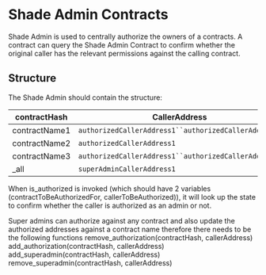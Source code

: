 # Shade Admin Contracts

Shade Admin is used to centrally authorize the owners of a contracts. A contract can query the Shade Admin Contract to confirm whether the original caller has the relevant permissions against the calling contract.

## Structure

The Shade Admin should contain the structure:

|contractHash|CallerAddress|
|-|-|
|contractName1|`authorizedCallerAddress1``authorizedCallerAddress2`|
|contractName2|`authorizedCallerAddress1`|
|contractName3|`authorizedCallerAddress1``authorizedCallerAddress2`|
|_all|`superAdminCallerAddress1`|

When is_authorized is invoked (which should have 2 variables (contractToBeAuthorizedFor, callerToBeAuthorized)), it will look up the state to confirm whether the caller is authorized as an admin or not.

Super admins can authorize against any contract and also update the authorized addresses against a contract name therefore there needs to be the following functions
remove_authorization(contractHash, callerAddress)
add_authorization(contractHash, callerAddress)
add_superadmin(contractHash, callerAddress)
remove_superadmin(contractHash, callerAddress)
